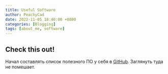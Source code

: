 ```yaml
---
title: Useful Software
author: PeachyCad
date: 2022-11-05 18:40:00 +0800
categories: [Blogging]
tags: [about_me, software]
---
```


## Check this out!

Начал составлять список полезного ПО у себя в [GitHub](https://github.com/PeachyCad/plus_rep). Заглянуть туда не помешает.